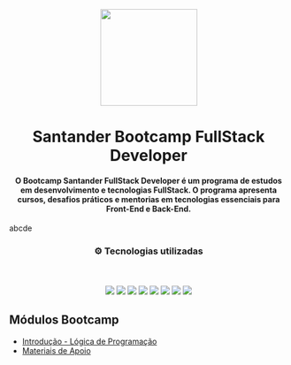 <div align="center">
<img src="https://github.com/Davi-Perdigao/Santander_Bootcamp_FullStack_Developer/blob/main/Logo-Santander-Bootcamp.png" width="175px"> 
</div>
<h1 align="center">Santander Bootcamp FullStack Developer</h1>
<h4 align="center">O Bootcamp Santander FullStack Developer é um programa de estudos em desenvolvimento e tecnologias FullStack. O programa apresenta cursos, desafios práticos e mentorias em tecnologias essenciais para Front-End e Back-End.</h4>
abcde
<h3 align="center">
⚙️ Tecnologias utilizadas

<p>&nbsp;</p>
<img src="https://img.shields.io/badge/typescript-%231572B6.svg?style=for-the-badge&logo=typescript&logoColor=white"/>
<img src="https://img.shields.io/badge/git-%23F05033.svg?style=for-the-badge&logo=git&logoColor=white"/>
<img src="https://img.shields.io/badge/github-%23121011.svg?style=for-the-badge&logo=github&logoColor=white"/>
<img src="https://img.shields.io/badge/html5-%23E34F26.svg?style=for-the-badge&logo=html5&logoColor=white"/>
<img src="https://img.shields.io/badge/css3-%993399.svg?style=for-the-badge&logo=css3&logoColor=white"/>
<img src="https://img.shields.io/badge/javascript-%23323330.svg?style=for-the-badge&logo=javascript&logoColor=%23F7DF1E">
<img src="https://img.shields.io/badge/angular-%23DD0031.svg?style=for-the-badge&logo=angular&logoColor=white">
<img src="https://img.shields.io/badge/java-%23ED8B00.svg?style=for-the-badge&logo=java&logoColor=white">
</h3>

## Módulos Bootcamp

- [Introdução - Lógica de Programação](https://github.com/Davi-Perdigao/Santander_FullStack_Developer/tree/main/Introdu%C3%A7%C3%A3o%20-%20L%C3%B3gica%20de%20Programa%C3%A7%C3%A3o)
- [Materiais de Apoio](https://github.com/Davi-Perdigao/Santander_FullStack_Developer/tree/main/Materiais%20de%20Apoio)

<!-- ## Projetos / Desafios de Código

- [Interface Instagram](https://github.com/Davi-Perdigao/Desafios_DIO/tree/main/Interface%20Instagram) -->
